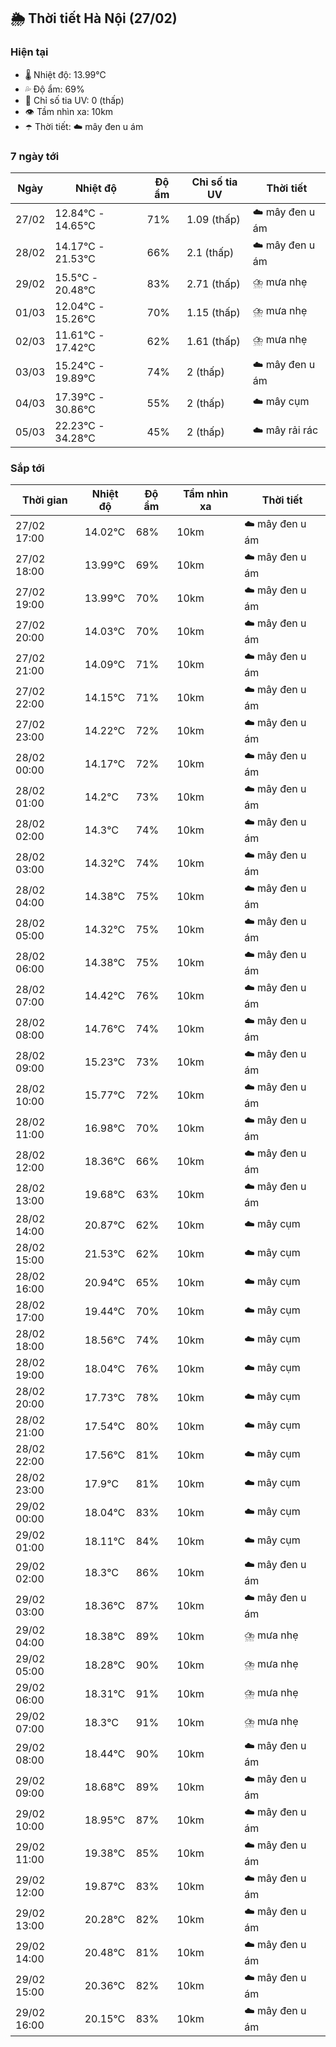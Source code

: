 ## 🌦️ Thời tiết Hà Nội (27/02)

### Hiện tại

- 🌡️ Nhiệt độ: 13.99℃
- 💦 Độ ẩm: 69%
- 🌟 Chỉ số tia UV: 0 (thấp)
- 👁️ Tầm nhìn xa: 10km
- ☂️ Thời tiết: ☁️ mây đen u ám

### 7 ngày tới

| Ngày | Nhiệt độ | Độ ẩm | Chỉ số tia UV | Thời tiết |
| --- | --- | --- | --- | --- |
| 27/02 | 12.84℃ - 14.65℃ | 71% | 1.09 (thấp) | ☁️ mây đen u ám |
| 28/02 | 14.17℃ - 21.53℃ | 66% | 2.1 (thấp) | ☁️ mây đen u ám |
| 29/02 | 15.5℃ - 20.48℃ | 83% | 2.71 (thấp) | ⛈️ mưa nhẹ |
| 01/03 | 12.04℃ - 15.26℃ | 70% | 1.15 (thấp) | ⛈️ mưa nhẹ |
| 02/03 | 11.61℃ - 17.42℃ | 62% | 1.61 (thấp) | ⛈️ mưa nhẹ |
| 03/03 | 15.24℃ - 19.89℃ | 74% | 2 (thấp) | ☁️ mây đen u ám |
| 04/03 | 17.39℃ - 30.86℃ | 55% | 2 (thấp) | ☁️ mây cụm |
| 05/03 | 22.23℃ - 34.28℃ | 45% | 2 (thấp) | ☁️ mây rải rác |

### Sắp tới

| Thời gian | Nhiệt độ | Độ ẩm | Tầm nhìn xa | Thời tiết |
| --- | --- | --- | --- | --- |
| 27/02 17:00 | 14.02℃ | 68% | 10km | ☁️ mây đen u ám |
| 27/02 18:00 | 13.99℃ | 69% | 10km | ☁️ mây đen u ám |
| 27/02 19:00 | 13.99℃ | 70% | 10km | ☁️ mây đen u ám |
| 27/02 20:00 | 14.03℃ | 70% | 10km | ☁️ mây đen u ám |
| 27/02 21:00 | 14.09℃ | 71% | 10km | ☁️ mây đen u ám |
| 27/02 22:00 | 14.15℃ | 71% | 10km | ☁️ mây đen u ám |
| 27/02 23:00 | 14.22℃ | 72% | 10km | ☁️ mây đen u ám |
| 28/02 00:00 | 14.17℃ | 72% | 10km | ☁️ mây đen u ám |
| 28/02 01:00 | 14.2℃ | 73% | 10km | ☁️ mây đen u ám |
| 28/02 02:00 | 14.3℃ | 74% | 10km | ☁️ mây đen u ám |
| 28/02 03:00 | 14.32℃ | 74% | 10km | ☁️ mây đen u ám |
| 28/02 04:00 | 14.38℃ | 75% | 10km | ☁️ mây đen u ám |
| 28/02 05:00 | 14.32℃ | 75% | 10km | ☁️ mây đen u ám |
| 28/02 06:00 | 14.38℃ | 75% | 10km | ☁️ mây đen u ám |
| 28/02 07:00 | 14.42℃ | 76% | 10km | ☁️ mây đen u ám |
| 28/02 08:00 | 14.76℃ | 74% | 10km | ☁️ mây đen u ám |
| 28/02 09:00 | 15.23℃ | 73% | 10km | ☁️ mây đen u ám |
| 28/02 10:00 | 15.77℃ | 72% | 10km | ☁️ mây đen u ám |
| 28/02 11:00 | 16.98℃ | 70% | 10km | ☁️ mây đen u ám |
| 28/02 12:00 | 18.36℃ | 66% | 10km | ☁️ mây đen u ám |
| 28/02 13:00 | 19.68℃ | 63% | 10km | ☁️ mây đen u ám |
| 28/02 14:00 | 20.87℃ | 62% | 10km | ☁️ mây cụm |
| 28/02 15:00 | 21.53℃ | 62% | 10km | ☁️ mây cụm |
| 28/02 16:00 | 20.94℃ | 65% | 10km | ☁️ mây cụm |
| 28/02 17:00 | 19.44℃ | 70% | 10km | ☁️ mây cụm |
| 28/02 18:00 | 18.56℃ | 74% | 10km | ☁️ mây cụm |
| 28/02 19:00 | 18.04℃ | 76% | 10km | ☁️ mây cụm |
| 28/02 20:00 | 17.73℃ | 78% | 10km | ☁️ mây cụm |
| 28/02 21:00 | 17.54℃ | 80% | 10km | ☁️ mây cụm |
| 28/02 22:00 | 17.56℃ | 81% | 10km | ☁️ mây cụm |
| 28/02 23:00 | 17.9℃ | 81% | 10km | ☁️ mây cụm |
| 29/02 00:00 | 18.04℃ | 83% | 10km | ☁️ mây cụm |
| 29/02 01:00 | 18.11℃ | 84% | 10km | ☁️ mây cụm |
| 29/02 02:00 | 18.3℃ | 86% | 10km | ☁️ mây đen u ám |
| 29/02 03:00 | 18.36℃ | 87% | 10km | ☁️ mây đen u ám |
| 29/02 04:00 | 18.38℃ | 89% | 10km | ⛈️ mưa nhẹ |
| 29/02 05:00 | 18.28℃ | 90% | 10km | ⛈️ mưa nhẹ |
| 29/02 06:00 | 18.31℃ | 91% | 10km | ⛈️ mưa nhẹ |
| 29/02 07:00 | 18.3℃ | 91% | 10km | ⛈️ mưa nhẹ |
| 29/02 08:00 | 18.44℃ | 90% | 10km | ☁️ mây đen u ám |
| 29/02 09:00 | 18.68℃ | 89% | 10km | ☁️ mây đen u ám |
| 29/02 10:00 | 18.95℃ | 87% | 10km | ☁️ mây đen u ám |
| 29/02 11:00 | 19.38℃ | 85% | 10km | ☁️ mây đen u ám |
| 29/02 12:00 | 19.87℃ | 83% | 10km | ☁️ mây đen u ám |
| 29/02 13:00 | 20.28℃ | 82% | 10km | ☁️ mây đen u ám |
| 29/02 14:00 | 20.48℃ | 81% | 10km | ☁️ mây đen u ám |
| 29/02 15:00 | 20.36℃ | 82% | 10km | ☁️ mây đen u ám |
| 29/02 16:00 | 20.15℃ | 83% | 10km | ☁️ mây đen u ám |
